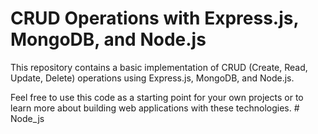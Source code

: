 # CRUD Operations with Express.js, MongoDB, and Node.js

This repository contains a basic implementation of CRUD (Create, Read, Update, Delete) operations using Express.js, MongoDB, and Node.js.


Feel free to use this code as a starting point for your own projects or to learn more about building web applications with these technologies.
#   N o d e _ j s  
 